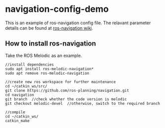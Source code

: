 # navigation-config-demo
This is an example of ros-navigation config file. The relavant parameter details can be found at [ros-navigation wiki](http://wiki.ros.org/navigation).
## How to install ros-navigation
Take the ROS Melodic as an example.
```
//install dependencies
sudo apt install ros-melodic-navigation*
sudo apt remove ros-melodic-navigation

//create new ros workspace for further maintenance
cd ~/catkin_ws/src/
git clone https://github.com/ros-planning/navigation.git
cd navigation
git branch  //check whether the code version is melodic
git checkout melodic-devel  //otherwise, switch to the required branch

//compile
cd ~/catkin_ws/
catkin_make
```
